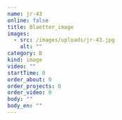 ```yaml
---
name: jr-43
online: false
title: Blaetter_image
images:
  - src: /images/uploads/jr-43.jpg
    alt: ""
category: B
kind: image
video: ""
startTime: 0
order_about: 0
order_projects: 0
order_video: 0
body: ""
body_en: ""
---
```

